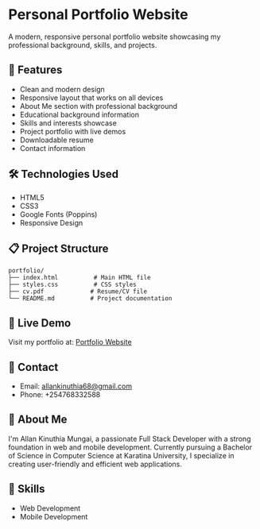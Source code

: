 
# Personal Portfolio Website

A modern, responsive personal portfolio website showcasing my professional background, skills, and projects.

## 🌟 Features

- Clean and modern design
- Responsive layout that works on all devices
- About Me section with professional background
- Educational background information
- Skills and interests showcase
- Project portfolio with live demos
- Downloadable resume
- Contact information

## 🛠️ Technologies Used

- HTML5
- CSS3
- Google Fonts (Poppins)
- Responsive Design

## 📋 Project Structure

```
portfolio/
├── index.html          # Main HTML file
├── styles.css          # CSS styles
├── cv.pdf             # Resume/CV file
└── README.md          # Project documentation
```

## 🚀 Live Demo

Visit my portfolio at: [Portfolio Website](https://allan-bit-web.github.io/mydesign/)

## 📱 Contact

- Email: allankinuthia68@gmail.com
- Phone: +254768332588

## 📝 About Me

I'm Allan Kinuthia Mungai, a passionate Full Stack Developer with a strong foundation in web and mobile development. Currently pursuing a Bachelor of Science in Computer Science at Karatina University, I specialize in creating user-friendly and efficient web applications.

## 🎯 Skills

- Web Development
- Mobile Development


